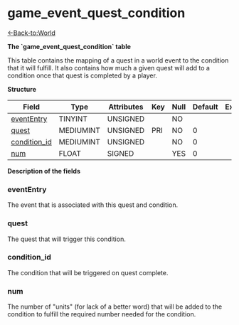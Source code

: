 # game\_event\_quest\_condition

[<-Back-to:World](database-world.md)

**The \`game\_event\_quest\_condition\` table**

This table contains the mapping of a quest in a world event to the condition that it will fulfill. It also contains how much a given quest will add to a condition once that quest is completed by a player.

**Structure**

| Field             | Type         | Attributes | Key | Null | Default | Extra | Comment |
|-------------------|--------------|------------|-----|------|---------|-------|---------|
| [eventEntry][1]   | TINYINT   | UNSIGNED   |     | NO   |         |       |         |
| [quest][2]        | MEDIUMINT | UNSIGNED   | PRI | NO   | 0       |       |         |
| [condition_id][3] | MEDIUMINT | UNSIGNED   |     | NO   | 0       |       |         |
| [num][4]          | FLOAT        | SIGNED     |     | YES  | 0       |       |         |

[1]: #evententry
[2]: #quest
[3]: #condition_id
[4]: #num

**Description of the fields**

### eventEntry

The event that is associated with this quest and condition.

### quest

The quest that will trigger this condition.

### condition\_id

The condition that will be triggered on quest complete.

### num

The number of "units" (for lack of a better word) that will be added to the condition to fulfill the required number needed for the condition.
